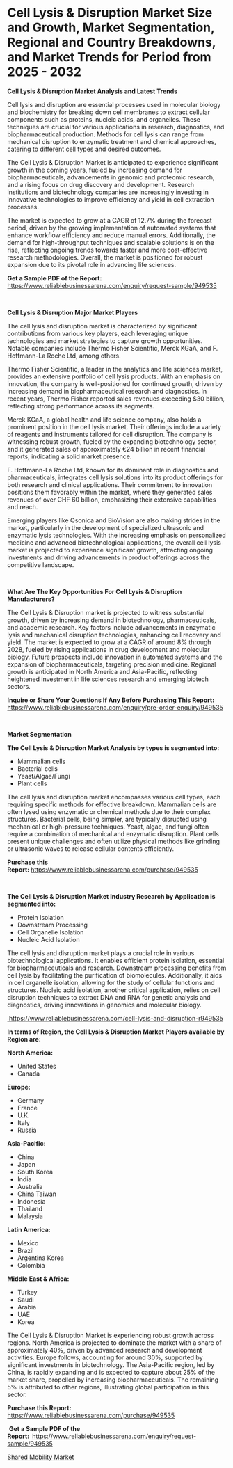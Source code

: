 <p><h1>Cell Lysis & Disruption Market Size and Growth, Market Segmentation, Regional and Country Breakdowns, and Market Trends for Period from 2025 -  2032</h1></p><p><strong>Cell Lysis & Disruption Market Analysis and Latest Trends</strong></p>
<p><p>Cell lysis and disruption are essential processes used in molecular biology and biochemistry for breaking down cell membranes to extract cellular components such as proteins, nucleic acids, and organelles. These techniques are crucial for various applications in research, diagnostics, and biopharmaceutical production. Methods for cell lysis can range from mechanical disruption to enzymatic treatment and chemical approaches, catering to different cell types and desired outcomes.</p><p>The Cell Lysis & Disruption Market is anticipated to experience significant growth in the coming years, fueled by increasing demand for biopharmaceuticals, advancements in genomic and proteomic research, and a rising focus on drug discovery and development. Research institutions and biotechnology companies are increasingly investing in innovative technologies to improve efficiency and yield in cell extraction processes. </p><p>The market is expected to grow at a CAGR of 12.7% during the forecast period, driven by the growing implementation of automated systems that enhance workflow efficiency and reduce manual errors. Additionally, the demand for high-throughput techniques and scalable solutions is on the rise, reflecting ongoing trends towards faster and more cost-effective research methodologies. Overall, the market is positioned for robust expansion due to its pivotal role in advancing life sciences.</p></p>
<p><strong>Get a Sample PDF of the Report:&nbsp;</strong> <a href="https://www.reliablebusinessarena.com/enquiry/request-sample/949535?utm_campaign=3115&utm_medium=2&utm_source=Github&utm_content=ia&utm_term=06032025&utm_id=cell-lysis-disruption">https://www.reliablebusinessarena.com/enquiry/request-sample/949535</a></p>
<p>&nbsp;</p>
<p><strong>Cell Lysis & Disruption Major Market Players</strong></p>
<p><p>The cell lysis and disruption market is characterized by significant contributions from various key players, each leveraging unique technologies and market strategies to capture growth opportunities. Notable companies include Thermo Fisher Scientific, Merck KGaA, and F. Hoffmann-La Roche Ltd, among others.</p><p>Thermo Fisher Scientific, a leader in the analytics and life sciences market, provides an extensive portfolio of cell lysis products. With an emphasis on innovation, the company is well-positioned for continued growth, driven by increasing demand in biopharmaceutical research and diagnostics. In recent years, Thermo Fisher reported sales revenues exceeding $30 billion, reflecting strong performance across its segments.</p><p>Merck KGaA, a global health and life science company, also holds a prominent position in the cell lysis market. Their offerings include a variety of reagents and instruments tailored for cell disruption. The company is witnessing robust growth, fueled by the expanding biotechnology sector, and it generated sales of approximately €24 billion in recent financial reports, indicating a solid market presence.</p><p>F. Hoffmann-La Roche Ltd, known for its dominant role in diagnostics and pharmaceuticals, integrates cell lysis solutions into its product offerings for both research and clinical applications. Their commitment to innovation positions them favorably within the market, where they generated sales revenues of over CHF 60 billion, emphasizing their extensive capabilities and reach.</p><p>Emerging players like Qsonica and BioVision are also making strides in the market, particularly in the development of specialized ultrasonic and enzymatic lysis technologies. With the increasing emphasis on personalized medicine and advanced biotechnological applications, the overall cell lysis market is projected to experience significant growth, attracting ongoing investments and driving advancements in product offerings across the competitive landscape.</p></p>
<p>&nbsp;</p>
<p><strong>What Are The Key Opportunities For Cell Lysis & Disruption Manufacturers?</strong></p>
<p><p>The Cell Lysis & Disruption market is projected to witness substantial growth, driven by increasing demand in biotechnology, pharmaceuticals, and academic research. Key factors include advancements in enzymatic lysis and mechanical disruption technologies, enhancing cell recovery and yield. The market is expected to grow at a CAGR of around 8% through 2028, fueled by rising applications in drug development and molecular biology. Future prospects include innovation in automated systems and the expansion of biopharmaceuticals, targeting precision medicine. Regional growth is anticipated in North America and Asia-Pacific, reflecting heightened investment in life sciences research and emerging biotech sectors.</p></p>
<p><strong>Inquire or Share Your Questions If Any Before Purchasing This Report:</strong> <a href="https://www.reliablebusinessarena.com/enquiry/pre-order-enquiry/949535?utm_campaign=3115&utm_medium=2&utm_source=Github&utm_content=ia&utm_term=06032025&utm_id=cell-lysis-disruption">https://www.reliablebusinessarena.com/enquiry/pre-order-enquiry/949535</a></p>
<p>&nbsp;</p>
<p><strong>Market Segmentation</strong></p>
<p><strong>The Cell Lysis & Disruption Market Analysis by types is segmented into:</strong></p>
<p><ul><li>Mammalian cells</li><li>Bacterial cells</li><li>Yeast/Algae/Fungi</li><li>Plant cells</li></ul></p>
<p><p>The cell lysis and disruption market encompasses various cell types, each requiring specific methods for effective breakdown. Mammalian cells are often lysed using enzymatic or chemical methods due to their complex structures. Bacterial cells, being simpler, are typically disrupted using mechanical or high-pressure techniques. Yeast, algae, and fungi often require a combination of mechanical and enzymatic disruption. Plant cells present unique challenges and often utilize physical methods like grinding or ultrasonic waves to release cellular contents efficiently.</p></p>
<p><strong>Purchase this Report:&nbsp;</strong><a href="https://www.reliablebusinessarena.com/purchase/949535?utm_campaign=3115&utm_medium=2&utm_source=Github&utm_content=ia&utm_term=06032025&utm_id=cell-lysis-disruption">https://www.reliablebusinessarena.com/purchase/949535</a></p>
<p>&nbsp;</p>
<p><strong>The Cell Lysis & Disruption Market Industry Research by Application is segmented into:</strong></p>
<p><ul><li>Protein Isolation</li><li>Downstream Processing</li><li>Cell Organelle Isolation</li><li>Nucleic Acid Isolation</li></ul></p>
<p><p>The cell lysis and disruption market plays a crucial role in various biotechnological applications. It enables efficient protein isolation, essential for biopharmaceuticals and research. Downstream processing benefits from cell lysis by facilitating the purification of biomolecules. Additionally, it aids in cell organelle isolation, allowing for the study of cellular functions and structures. Nucleic acid isolation, another critical application, relies on cell disruption techniques to extract DNA and RNA for genetic analysis and diagnostics, driving innovations in genomics and molecular biology.</p></p>
<p><a href="https://www.reliablebusinessarena.com/cell-lysis-and-disruption-r949535?utm_campaign=3115&utm_medium=2&utm_source=Github&utm_content=ia&utm_term=06032025&utm_id=cell-lysis-disruption">&nbsp;https://www.reliablebusinessarena.com/cell-lysis-and-disruption-r949535</a></p>
<p><strong>In terms of Region, the Cell Lysis & Disruption Market Players available by Region are:</strong></p>
<p>
    <p> <strong> North America: </strong>
        <ul>
            <li>United States</li>
            <li>Canada</li>
        </ul>
        </p> 
    <p> <strong> Europe: </strong>
        <ul>
            <li>Germany</li>
            <li>France</li>
            <li>U.K.</li>
            <li>Italy</li>
            <li>Russia</li>
        </ul>
        </p> 
    <p> <strong> Asia-Pacific: </strong>
        <ul>
            <li>China</li>
            <li>Japan</li>
            <li>South Korea</li>
            <li>India</li>
            <li>Australia</li>
            <li>China Taiwan</li>
            <li>Indonesia</li>
            <li>Thailand</li>
            <li>Malaysia</li>
        </ul>
        </p> 
    <p> <strong> Latin America: </strong>
        <ul>
            <li>Mexico</li>
            <li>Brazil</li>
            <li>Argentina Korea</li>
            <li>Colombia</li>
        </ul>
        </p> 
    <p> <strong> Middle East & Africa: </strong>
        <ul>
            <li>Turkey</li>
            <li>Saudi</li>
            <li>Arabia</li>
            <li>UAE</li>
            <li>Korea</li>
        </ul>
    </p>
    </p>
<p><p>The Cell Lysis & Disruption Market is experiencing robust growth across regions. North America is projected to dominate the market with a share of approximately 40%, driven by advanced research and development activities. Europe follows, accounting for around 30%, supported by significant investments in biotechnology. The Asia-Pacific region, led by China, is rapidly expanding and is expected to capture about 25% of the market share, propelled by increasing biopharmaceuticals. The remaining 5% is attributed to other regions, illustrating global participation in this sector.</p></p>
<p><strong>Purchase this Report: </strong><a href="https://www.reliablebusinessarena.com/purchase/949535?utm_campaign=3115&utm_medium=2&utm_source=Github&utm_content=ia&utm_term=06032025&utm_id=cell-lysis-disruption">https://www.reliablebusinessarena.com/purchase/949535</a></p>
<p>&nbsp;<strong>Get a Sample PDF of the Report:&nbsp;&nbsp;</strong><a href="https://www.reliablebusinessarena.com/enquiry/request-sample/949535?utm_campaign=3115&utm_medium=2&utm_source=Github&utm_content=ia&utm_term=06032025&utm_id=cell-lysis-disruption">https://www.reliablebusinessarena.com/enquiry/request-sample/949535</a></p>
<p><strong></strong></p>
<p><p><a href="https://github.com/momossidram/Market-Research-Report-List-1/blob/main/shared-mobility-market.md?utm_campaign=3115&utm_medium=2&utm_source=Github&utm_content=ia&utm_term=06032025&utm_id=cell-lysis-disruption">Shared Mobility Market</a></p></p>